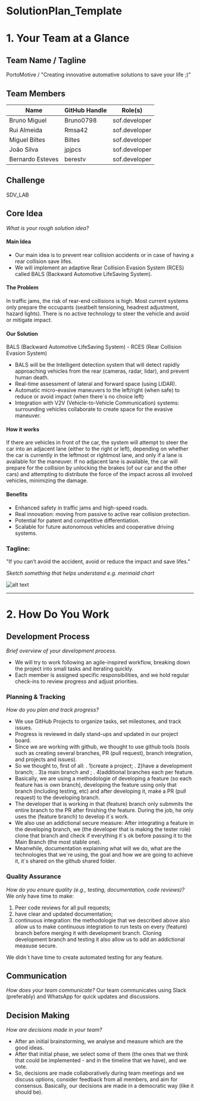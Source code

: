 # SolutionPlan_Template

# 1. Your Team at a Glance

## Team Name / Tagline  
PortoMotive / "Creating innovative automative solutions to save your life ;)"

## Team Members  
|      Name      | GitHub Handle |         Role(s)        |
|----------------|---------------|------------------------|
|  Bruno Miguel  |    Bruno0798  |   sof.developer        |
|  Rui Almeida   |     Rmsa42    |   sof.developer        |
|  Miguel Biltes |     Biltes    |   sof.developer        |
|   João Silva   |     jpjpcs    |   sof.developer        |
|Bernardo Esteves|    berestv    |   sof.developer        |

## Challenge  
SDV_LAB

## Core Idea  
*What is your rough solution idea?*

#### Main Idea
- Our main idea is to prevent rear collision accidents or in case of having a rear collision save lifes.
- We will implement an adaptive Rear Collision Evasion System (RCES) called BALS (Backward Automotive LifeSaving System).

#### The Problem
In traffic jams, the risk of rear-end collisions is high. Most current systems only prepare the occupants (seatbelt tensioning, headrest adjustment, hazard lights). There is no active technology to steer the vehicle and avoid or mitigate impact.

#### Our Solution
BALS (Backward Automotive LifeSaving System) - RCES (Rear Collision Evasion System)

- BALS will be the Intelligent detection system that will detect rapidly approaching vehicles from the rear (cameras, radar, lidar), and prevent human death.
- Real-time assessment of lateral and forward space (using LIDAR).
- Automatic micro-evasive maneuvers to the left/right (when safe) to reduce or avoid impact (when there´s no choice left)
- Integration with V2V (Vehicle-to-Vehicle Communication) systems: surrounding vehicles collaborate to create space for the evasive maneuver.

#### How it works
If there are vehicles in front of the car, the system will attempt to steer the car into an adjacent lane (either to the right or left), depending on whether the car is currently in the leftmost or rightmost lane, and only if a lane is available for the maneuver.
If no adjacent lane is available, the car will prepare for the collision by unlocking the brakes (of our car and the other cars) and attempting to distribute the force of the impact across all involved vehicles, minimizing the damage.

#### Benefits
- Enhanced safety in traffic jams and high-speed roads.
- Real innovation: moving from passive to active rear collision protection.
- Potential for patent and competitive differentiation.
- Scalable for future autonomous vehicles and cooperative driving systems.

### Tagline:
"If you can’t avoid the accident, avoid or reduce the impact and save lifes."

*Sketch something that helps understand e.g. mermaid chart*

![alt text](https://quickshare.samsungcloud.com/x7dfCe5Ebsjw)

---

# 2. How Do You Work

## Development Process  
*Brief overview of your development process.*

- We will try to work following an agile-inspired workflow, breaking down the project into small tasks and iterating quickly. 
- Each member is assigned specific responsibilities, and we hold regular check-ins to review progress and adjust priorities.

### Planning & Tracking  
*How do you plan and track progress?*

- We use GitHub Projects to organize tasks, set milestones, and track issues. 
- Progress is reviewed in daily stand-ups and updated in our project board.
- Since we are working with github, we thought to use github tools (tools such as creating several branches, PR (pull request), branch integration, and projects and issues).
- So we thought to, first of all:
. 1)create a project;
. 2)have a development branch;
. 3)a main branch and ;
. 4)additional branches each per feature.
- Basically, we are using a methodologie of developing a feature (so each feature has is own branch), developing the feature using only that branch (including testing, etc) and after developing it, make a PR (pull request) to the developing branch. 
- The developer that is working in that (feature) branch only submmits the entire branch to the PR after finishing the feature. During the job, he only uses the (feature branch) to develop it´s work. 
- We also use an addictional secure measure: After integrating a feature in the developing branch, we (the developer that is making the tester role) clone that branch and check if everything it´s ok before passing it to the Main Branch (the most stable one).
- Meanwhile, documentation explaining what will we do, what are the technologies that we´re using, the goal and how we are going to achieve it, it´s shared on the github shared folder.

### Quality Assurance  
*How do you ensure quality (e.g., testing, documentation, code reviews)?*
We only have time to make:
1) Peer code reviews for all pull requests;
2) have clear and updated documentation;
3) continuous integration: the methodologie that we described above also allow us to make continuous integration to run tests on every (feature) branch before merging it with development branch. Cloning development branch and testing it also allow us to add an addictional measuse secure. 

We didn´t have time to create automated testing for any feature.

## Communication  
*How does your team communicate?*
Our team communicates using Slack (preferably) and WhatsApp for quick updates and discussions.

## Decision Making  
*How are decisions made in your team?*
- After an initial brainstorming, we analyse and measure which are the good ideas. 
- After that initial phase, we select some of them (the ones that we think that could be implemented - and in the timeline that we have), and we vote. 
- So, decisions are made collaboratively during team meetings and we discuss options, consider feedback from all members, and aim for consensus.
Basically, our decisions are made in a democratic way (like it should be).

